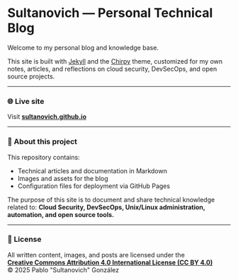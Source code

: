 # Sultanovich — Personal Technical Blog

Welcome to my personal blog and knowledge base.

This site is built with [Jekyll](https://jekyllrb.com/) and the [Chirpy](https://github.com/cotes2020/jekyll-theme-chirpy) theme, customized for my own notes, articles, and reflections on cloud security, DevSecOps, and open source projects.

---

### 🌐 Live site

Visit **[sultanovich.github.io](https://sultanovich.github.io)**  


---

### 🧠 About this project

This repository contains:
- Technical articles and documentation in Markdown  
- Images and assets for the blog  
- Configuration files for deployment via GitHub Pages  

The purpose of this site is to document and share technical knowledge related to:
**Cloud Security, DevSecOps, Unix/Linux administration, automation, and open source tools.**

---

### 📜 License
All written content, images, and posts are licensed under the  
**[Creative Commons Attribution 4.0 International License (CC BY 4.0)](https://creativecommons.org/licenses/by/4.0/)**  
© 2025 Pablo "Sultanovich" González
